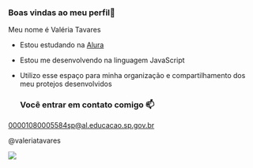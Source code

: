 ### Boas vindas ao meu perfil💙

Meu nome é Valéria Tavares

- Estou estudando na [Alura](https://www.alura.com.br)
- Estou me desenvolvendo na linguagem JavaScript
- Utilizo esse espaço para minha organização e compartilhamento dos meu protejos desenvolvidos

  ### Você entrar em contato comigo 📫
  
00001080005584sp@al.educacao.sp.gov.br

@valeriatavares

![](https://media1.tenor.com/m/Fs9k4J1NKI0AAAAC/harel-totoro.gif)
